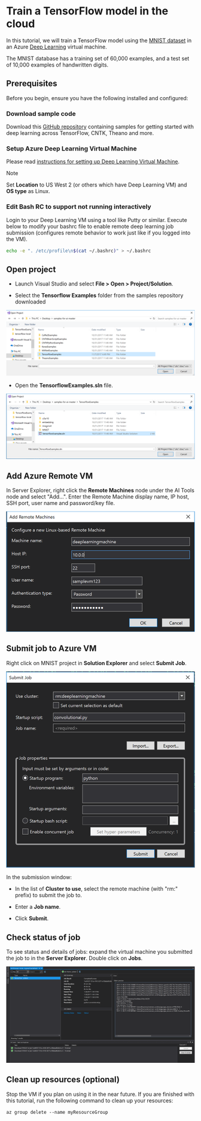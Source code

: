 # Train a TensorFlow model in the cloud
In this tutorial, we will train a TensorFlow model using the [MNIST dataset](http://yann.lecun.com/exdb/mnist/) in an Azure [Deep Learning](https://docs.microsoft.com/azure/machine-learning/data-science-virtual-machine/deep-learning-dsvm-overview) virtual machine. 

The MNIST database has a training set of 60,000 examples, and a test set of 10,000 examples of handwritten digits.

## Prerequisites
Before you begin, ensure you have the following installed and configured:

### Download sample code
Download this [GitHub repository](https://github.com/Microsoft/samples-for-ai) containing samples for getting started with deep learning across TensorFlow, CNTK, Theano and more.

### Setup Azure Deep Learning Virtual Machine
Please read [instructions for setting up Deep Learning Virtual Machine](https://docs.microsoft.com/azure/machine-learning/data-science-virtual-machine/provision-deep-learning-dsvm). 

> [!NOTE] 
> Set **Location** to US West 2 (or others which have Deep Learning VM) and **OS type** as Linux.

### Edit Bash RC to support not running interactively
Login to your Deep Learning VM using a tool like Putty or similar. Execute below to modify your bashrc file to enable remote deep learning job submission (configures remote behavior to work just like if you logged into the VM).

```bash
echo -e ". /etc/profile\n$(cat ~/.bashrc)" > ~/.bashrc
``` 

## Open project

- Launch Visual Studio and select **File > Open > Project/Solution**.

- Select the **Tensorflow Examples** folder from the samples repository downloaded  

![Open project](./media/tensorflow-local/open-project.png)

- Open the **TensorflowExamples.sln** file.

![Open solution](./media/tensorflow-local/open-solution.png)

## Add Azure Remote VM

In Server Explorer, right click the **Remote Machines** node under the AI Tools node and select "Add…". Enter the Remote Machine display name, IP host, SSH port, user name and password/key file. 

![Add a new remote machine](./media/tensorflow-vm/add-remote-vm.png)

## Submit job to Azure VM
Right click on MNIST project in **Solution Explorer** and select **Submit Job**.

![Job submission to a remote machine](./media/tensorflow-vm/job-submission.png)

In the submission window:

- In the list of **Cluster to use**, select the remote machine (with "rm:" prefix) to submit the job to.

- Enter a **Job name**. 

- Click **Submit**. 

## Check status of job 
To see status and details of jobs: expand the virtual machine you submitted the job to in the **Server Explorer**. Double click on **Jobs**.

![Job browser](./media/tensorflow-vm/job-browser.png)

## Clean up resources (optional)

Stop the VM if you plan on using it in the near future. If you are finished with this tutorial, run the following command to clean up your resources:

```azure-interactive
az group delete --name myResourceGroup
```
